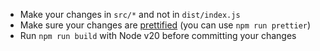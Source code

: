 -   Make your changes in `src/*` and not in `dist/index.js`
-   Make sure your changes are [prettified](https://prettier.io/) (you can use `npm run prettier`)
-   Run `npm run build` with Node v20 before committing your changes
